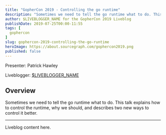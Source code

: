 ```yaml
---
title: "GopherCon 2019 - Controlling the go runtime"
description: "Sometimes we need to tell the go runtime what to do. This talk explains how to control the runtime, why we should, and describes two new ways to control it better."
author: $LIVEBLOGGER_NAME for the GopherCon 2019 Liveblog
publishDate: 2019-07-25T00:00-11:55
tags: [
  gophercon
]
slug: gophercon-2019-controlling-the-go-runtime
heroImage: https://about.sourcegraph.com/gophercon2019.png
published: false
---
```


Presenter: Patrick Hawley

Liveblogger: [\$LIVEBLOGGER_NAME]($LIVEBLOGGER_URL)

## Overview

Sometimes we need to tell the go runtime what to do. This talk explains how to control the runtime, why we should, and describes two new ways to control it better.

---

Liveblog content here.

